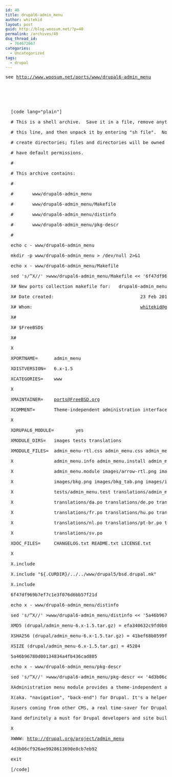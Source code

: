 ```yaml
---
id: 40
title: drupal6-admin_menu
author: whitekid
layout: post
guid: http://blog.woosum.net/?p=40
permalink: /archives/40
dsq_thread_id:
  - 764672667
categories:
  - Uncategorized
tags:
  - drupal
---
```

<pre>see <a href="http://www.woosum.net/ports/www/drupal6-admin_menu">http://www.woosum.net/ports/www/drupal6-admin_menu</a></p>


<p>
  [code lang="plain"]<br />
  # This is a shell archive.  Save it in a file, remove anything before<br />
  # this line, and then unpack it by entering "sh file".  Note, it may<br />
  # create directories; files and directories will be owned by you and<br />
  # have default permissions.<br />
  #<br />
  # This archive contains:<br />
  #<br />
  #       www/drupal6-admin_menu<br />
  #       www/drupal6-admin_menu/Makefile<br />
  #       www/drupal6-admin_menu/distinfo<br />
  #       www/drupal6-admin_menu/pkg-descr<br />
  #<br />
  echo c - www/drupal6-admin_menu<br />
  mkdir -p www/drupal6-admin_menu > /dev/null 2>&1<br />
  echo x - www/drupal6-admin_menu/Makefile<br />
  sed 's/^X//' >www/drupal6-admin_menu/Makefile << '6f47df969b7ef7c1e3f076d6bb57f21d'<br />
  X# New ports collection makefile for:   drupal6-admin_menu<br />
  X# Date created:                                23 Feb 2010<br />
  X# Whom:                                        <a href="mailto:whitekid@gmail.com">whitekid@gmail.com</a><br />
  X#<br />
  X# $FreeBSD$<br />
  X#<br />
  X<br />
  XPORTNAME=      admin_menu<br />
  XDISTVERSION=   6.x-1.5<br />
  XCATEGORIES=    www<br />
  X<br />
  XMAINTAINER=    <a href="mailto:ports@FreeBSD.org">ports@FreeBSD.org</a><br />
  XCOMMENT=       Theme-independent administration interface for drupal.<br />
  X<br />
  XDRUPAL6_MODULE=        yes<br />
  XMODULE_DIRS=   images tests translations<br />
  XMODULE_FILES=  admin_menu-rtl.css admin_menu.css admin_menu.inc \<br />
  X               admin_menu.info admin_menu.install admin_menu.js \<br />
  X               admin_menu.module images/arrow-rtl.png images/arrow.png \<br />
  X               images/bkg.png images/bkg_tab.png images/icon_users.png \<br />
  X               tests/admin_menu.test translations/admin_menu.pot \<br />
  X               translations/da.po translations/de.po translations/es.po \<br />
  X               translations/fr.po translations/hu.po translations/ja.po \<br />
  X               translations/nl.po translations/pt-br.po translations/ru.po \<br />
  X               translations/sv.po<br />
  XDOC_FILES=     CHANGELOG.txt README.txt LICENSE.txt<br />
  X<br />
  X.include <bsd.port.pre.mk><br />
  X.include "${.CURDIR}/../../www/drupal5/bsd.drupal.mk"<br />
  X.include <bsd.port.post.mk><br />
  6f47df969b7ef7c1e3f076d6bb57f21d<br />
  echo x - www/drupal6-admin_menu/distinfo<br />
  sed 's/^X//' >www/drupal6-admin_menu/distinfo << '5a46b96780d00134834a4fb436cad805'<br />
  XMD5 (drupal/admin_menu-6.x-1.5.tar.gz) = efa340632c9fd0b9a964671bed27a722<br />
  XSHA256 (drupal/admin_menu-6.x-1.5.tar.gz) = 41bef68b0599f781dfe4887055979a677e09b5be3c2a020c3534b95292da3b26<br />
  XSIZE (drupal/admin_menu-6.x-1.5.tar.gz) = 45284<br />
  5a46b96780d00134834a4fb436cad805<br />
  echo x - www/drupal6-admin_menu/pkg-descr<br />
  sed 's/^X//' >www/drupal6-admin_menu/pkg-descr << '4d3b06cf926ae9928613690e8cb7eb92'<br />
  XAdministration menu module provides a theme-independent administration interface<br />
  X(aka. "navigation", "back-end") for Drupal. It's a helper for novice Drupal<br />
  Xusers coming from other CMS, a real time-saver for Drupal site administrators,<br />
  Xand definitely a must for Drupal developers and site builders.<br />
  X<br />
  XWWW: <a href="http://drupal.org/project/admin_menu">http://drupal.org/project/admin_menu</a><br />
  4d3b06cf926ae9928613690e8cb7eb92<br />
  exit<br />
  [/code]
</p>